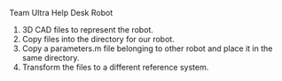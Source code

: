 Team Ultra Help Desk Robot
1. 3D CAD files to represent the robot.
2. Copy files into the directory for our robot.
3. Copy a parameters.m file belonging to other robot and place it in the same directory.
4. Transform the files to a different reference system.